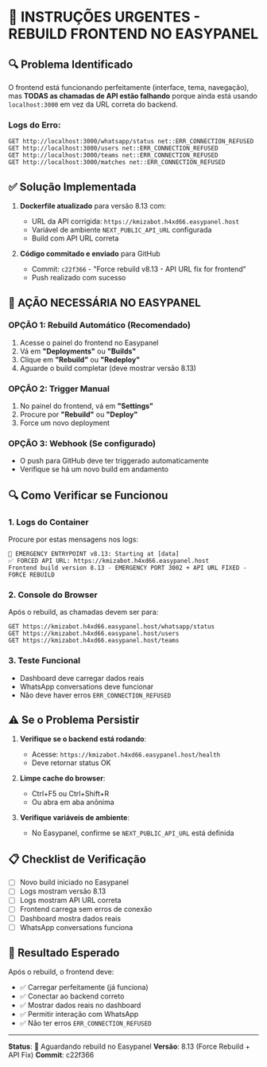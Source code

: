 # 🚨 INSTRUÇÕES URGENTES - REBUILD FRONTEND NO EASYPANEL

## 🔍 **Problema Identificado**

O frontend está funcionando perfeitamente (interface, tema, navegação), mas **TODAS as chamadas de API estão falhando** porque ainda está usando `localhost:3000` em vez da URL correta do backend.

### Logs do Erro:
```
GET http://localhost:3000/whatsapp/status net::ERR_CONNECTION_REFUSED
GET http://localhost:3000/users net::ERR_CONNECTION_REFUSED  
GET http://localhost:3000/teams net::ERR_CONNECTION_REFUSED
GET http://localhost:3000/matches net::ERR_CONNECTION_REFUSED
```

## ✅ **Solução Implementada**

1. **Dockerfile atualizado** para versão 8.13 com:
   - URL da API corrigida: `https://kmizabot.h4xd66.easypanel.host`
   - Variável de ambiente `NEXT_PUBLIC_API_URL` configurada
   - Build com API URL correta

2. **Código commitado e enviado** para GitHub
   - Commit: `c22f366` - "Force rebuild v8.13 - API URL fix for frontend"
   - Push realizado com sucesso

## 🔧 **AÇÃO NECESSÁRIA NO EASYPANEL**

### **OPÇÃO 1: Rebuild Automático (Recomendado)**
1. Acesse o painel do frontend no Easypanel
2. Vá em **"Deployments"** ou **"Builds"**
3. Clique em **"Rebuild"** ou **"Redeploy"**
4. Aguarde o build completar (deve mostrar versão 8.13)

### **OPÇÃO 2: Trigger Manual**
1. No painel do frontend, vá em **"Settings"**
2. Procure por **"Rebuild"** ou **"Deploy"**
3. Force um novo deployment

### **OPÇÃO 3: Webhook (Se configurado)**
- O push para GitHub deve ter triggerado automaticamente
- Verifique se há um novo build em andamento

## 🔍 **Como Verificar se Funcionou**

### **1. Logs do Container**
Procure por estas mensagens nos logs:
```
🚨 EMERGENCY ENTRYPOINT v8.13: Starting at [data]
✅ FORCED API URL: https://kmizabot.h4xd66.easypanel.host
Frontend build version 8.13 - EMERGENCY PORT 3002 + API URL FIXED - FORCE REBUILD
```

### **2. Console do Browser**
Após o rebuild, as chamadas devem ser para:
```
GET https://kmizabot.h4xd66.easypanel.host/whatsapp/status
GET https://kmizabot.h4xd66.easypanel.host/users
GET https://kmizabot.h4xd66.easypanel.host/teams
```

### **3. Teste Funcional**
- Dashboard deve carregar dados reais
- WhatsApp conversations deve funcionar
- Não deve haver erros `ERR_CONNECTION_REFUSED`

## ⚠️ **Se o Problema Persistir**

1. **Verifique se o backend está rodando**:
   - Acesse: `https://kmizabot.h4xd66.easypanel.host/health`
   - Deve retornar status OK

2. **Limpe cache do browser**:
   - Ctrl+F5 ou Ctrl+Shift+R
   - Ou abra em aba anônima

3. **Verifique variáveis de ambiente**:
   - No Easypanel, confirme se `NEXT_PUBLIC_API_URL` está definida

## 📋 **Checklist de Verificação**

- [ ] Novo build iniciado no Easypanel
- [ ] Logs mostram versão 8.13
- [ ] Logs mostram API URL correta
- [ ] Frontend carrega sem erros de conexão
- [ ] Dashboard mostra dados reais
- [ ] WhatsApp conversations funciona

## 🎯 **Resultado Esperado**

Após o rebuild, o frontend deve:
- ✅ Carregar perfeitamente (já funciona)
- ✅ Conectar ao backend correto
- ✅ Mostrar dados reais no dashboard
- ✅ Permitir interação com WhatsApp
- ✅ Não ter erros `ERR_CONNECTION_REFUSED`

---

**Status**: 🔄 Aguardando rebuild no Easypanel
**Versão**: 8.13 (Force Rebuild + API Fix)
**Commit**: c22f366 